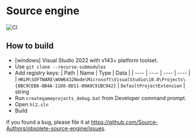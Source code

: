 # Source engine

![CI](https://github.com/Source-Authors/obsolete-source-engine/actions/workflows/build.yml/badge.svg?branch=master)

## How to build

* [windows] Visual Studio 2022 with v143+ platform toolset.
* Use `git clone --recurse-submodules`
* Add registry keys:
  | Path                        | Name  | Type | Data |
  | ----                        | ----  | ---- | ---- |
  | `HKLM\SOFTWARE\WOW6432Node\Microsoft\VisualStudio\10.0\Projects\{8BC9CEB8-8B4A-11D0-8D11-00A0C91BC942}` | `DefaultProjectExtension` | string 
* Run `creategameprojects_debug.bat` from Developer command prompt.
* Open `hl2.sln`
* Build

If you found a bug, please file it at
https://github.com/Source-Authors/obsolete-source-engine/issues.
